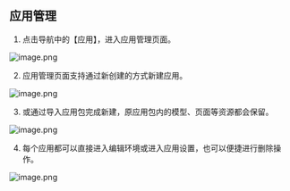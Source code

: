 ## 应用管理

1. 点击导航中的【应用】，进入应用管理页面。

![image.png](../../../staic/img/操作指南/组织管理/应用管理/image_514c3df.png)

2. 应用管理页面支持通过新创建的方式新建应用。

![image.png](../../../staic/img/操作指南/组织管理/应用管理/image_df361a3.png)

3. 或通过导入应用包完成新建，原应用包内的模型、页面等资源都会保留。

![image.png](../../../staic/img/操作指南/组织管理/应用管理/image_749e1c8.png)

4. 每个应用都可以直接进入编辑环境或进入应用设置，也可以便捷进行删除操作。

![image.png](../../../staic/img/操作指南/组织管理/应用管理/image_a431df0.png)

